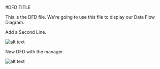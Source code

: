 #DFD TITLE


This is the DFD file.  We're going to use this file to display our Data Flow Diagram.


Add a Second Line.

![alt text](https://cloud.githubusercontent.com/assets/9424384/18653730/799011be-7ea1-11e6-92ad-7f19f12e6104.JPG)

New DFD with the manager.

![alt text](https://cloud.githubusercontent.com/assets/9424384/18656171/9154347a-7eb4-11e6-8d41-bdc994dd28db.JPG)
